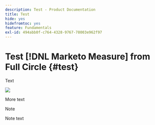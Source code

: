 ```yaml
---
description: Test - Product Documentation
title: Test
hide: yes
hidefromtoc: yes
feature: Fundamentals
exl-id: 494abb0f-c764-4328-9767-78003e962f97
---
```

# Test [!DNL Marketo Measure] from Full Circle {#test}

Text

   ![](assets/drilldown_3.gif)

More text

>[!NOTE]
>
>Note text
